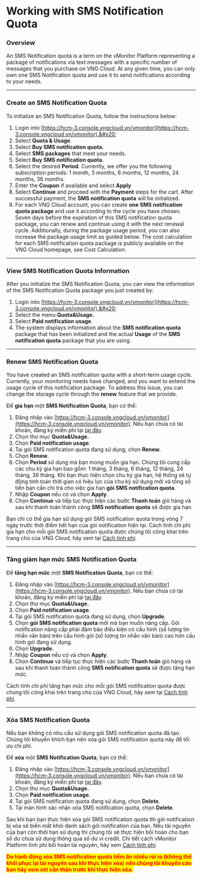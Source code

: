 # Working with SMS Notification Quota

### Overview

An SMS Notification quota is a term on the vMonitor Platform representing a package of notifications via text messages with a specific number of messages that you purchase on VNG Cloud. At any given time, you can only own one SMS Notification quota and use it to send notifications according to your needs.

***

### Create an SMS Notification Quota

To initialize an SMS Notification Quota, follow the instructions below:

1. Login into [https://hcm-3.console.vngcloud.vn/vmonitor](https://hcm-3.console.vngcloud.vn/vmonitor).&#x20;
2. Select **Quota & Usage**.
3. Select **Buy SMS notification quota.**
4. Select **SMS packages** that meet your needs.
5. Select **Buy SMS notification quota.**
6. Select the desired **Period**. Currently, we offer you the following subscription periods: 1 month, 3 months, 6 months, 12 months, 24 months, 36 months.
7. Enter the **Coupon** if available and select **Apply**
8. Select **Continue** and proceed with the **Payment** steps for the cart. After successful payment, the **SMS notification quota** will be initialized.
9. For each VNG Cloud account, you can create **one SMS notification quota package** and use it according to the cycle you have chosen. Seven days before the expiration of this SMS notification quota package, you can renew and continue using it with the next renewal cycle. Additionally, during the package usage period, you can also increase the package usage limit as guided below. The cost calculation for each SMS notification quota package is publicly available on the VNG Cloud homepage, see Cost Calculation.

***

### View SMS Notification Quota Information

After you initialize the SMS Notification Quota, you can view the information of the SMS Notification Quota package you just created by:

1. Login into [https://hcm-3.console.vngcloud.vn/vmonitor](https://hcm-3.console.vngcloud.vn/vmonitor).&#x20;
2. Select the menu **Quota\&Usage.**
3. Select **Paid notification usage**.
4. The system displays information about the **SMS notification quota** package that has been initialized and the actual **Usage** of the **SMS notification quota** package that you are using.

***

### Renew SMS Notification Quota

You have created an SMS notification quota with a short-term usage cycle. Currently, your monitoring needs have changed, and you want to extend the usage cycle of this notification package. To address this issue, you can change the storage cycle through the **renew** feature that we provide.

Để **gia hạn** một **SMS Notification Quota**, bạn có thể:

1. Đăng nhập vào [https://hcm-3.console.vngcloud.vn/vmonitor](https://hcm-3.console.vngcloud.vn/vmonitor). Nếu bạn chưa có tài khoản, đăng ký miễn phí tại [tại đây](https://register.vngcloud.vn/signup).
2. Chọn thư mục **Quota\&Usage.**
3. Chọn **Paid notification usage**.
4. Tại gói SMS notification quota đang sử dụng, chọn **Renew.**
5. Chọn **Renew**.
6. Chọn **Period** sử dụng mà bạn mong muốn gia hạn. Chúng tôi cung cấp các chu kỳ gia hạn bao gồm: 1 tháng, 3 tháng, 6 tháng, 12 tháng, 24 tháng, 36 tháng. Khi bạn thực hiện chọn chu kỳ gia hạn, hệ thống sẽ tự động tính toán thời gian có hiệu lực của chu kỳ sử dụng mới và tổng số tiền bạn cần chi trả cho việc gia hạn **gói SMS notification quota**.
7. Nhập **Coupon** nếu có và chọn **Apply**.
8. Chọn **Continue** và tiếp tục thực hiện các bước **Thanh toán** giỏ hàng và sau khi thanh toán thành công **SMS notification quota** sẽ được gia hạn.

Bạn chỉ có thể gia hạn sử dụng gói SMS notification quota trong vòng 7 ngày trước thời điểm hết hạn của gói notification hiện tại. Cách tính chi phí gia hạn cho mỗi gói SMS notification quota được chúng tôi công khai trên trang chủ của VNG Cloud, hãy xem tại [Cách tính phí](../../cach-tinh-phi.md).

***

### Tăng giảm hạn mức SMS Notification Quota

Để **tăng hạn mức** một **SMS Notification Quota**, bạn có thể:

1. Đăng nhập vào [https://hcm-3.console.vngcloud.vn/vmonitor](https://hcm-3.console.vngcloud.vn/vmonitor). Nếu bạn chưa có tài khoản, đăng ký miễn phí tại [tại đây](https://register.vngcloud.vn/signup).
2. Chọn thư mục **Quota\&Usage.**
3. Chọn **Paid notification usage**.
4. Tại gói SMS notification quota đang sử dụng, chọn **Upgrade**.
5. Chọn **gói SMS notification quota** mới mà bạn muốn nâng cấp. Gói notification nâng cấp phải đảm bảo điều kiện có cấu hình (số lượng tin nhắn văn bản) trên cấu hình gói (số lượng tin nhắn văn bản) cao hơn cấu hình gói đang sử dụng.
6. Chọn **Upgrade.**
7. Nhập **Coupon** nếu có và chọn **Apply**.
8. Chọn **Continue** và tiếp tục thực hiện các bước **Thanh toán** giỏ hàng và sau khi thanh toán thành công **SMS notification quota** sẽ được tăng hạn mức.

Cách tính chi phí tăng hạn mức cho mỗi gói SMS notification quota được chúng tôi công khai trên trang chủ của VNG Cloud, hãy xem tại [Cách tính phí](../../cach-tinh-phi.md).

***

### Xóa SMS Notification Quota

Nếu bạn không có nhu cầu sử dụng gói SMS notification quota đã tạo. Chúng tôi khuyến khích bạn nên xóa gói SMS notification quota này để tối ưu chi phí.

Để **xóa** một **SMS Notification Quota**, bạn có thể:

1. Đăng nhập vào [https://hcm-3.console.vngcloud.vn/vmonitor](https://hcm-3.console.vngcloud.vn/vmonitor). Nếu bạn chưa có tài khoản, đăng ký miễn phí tại [tại đây](https://register.vngcloud.vn/signup).
2. Chọn thư mục **Quota\&Usage.**
3. Chọn **Paid notification usage**.
4. Tại gói SMS notification quota đang sử dụng, chọn **Delete**.
5. Tại màn hình xác nhận xóa SMS notification quota, chọn **Delete**.

Sau khi bạn bạn thực hiện xóa gói SMS notification quota thì gói notification bị xóa sẽ biến mất khỏi danh sách gói notification của bạn. Nếu tài nguyên của bạn còn thời hạn sử dụng thì chúng tôi sẽ thực hiện bồi hoàn cho bạn số dư chưa sử dụng thông qua số dư ví credit. Chi tiết cách vMonitor Platform tính phí bồi hoàn tài nguyên, hãy xem [Cách tính phí](../../cach-tinh-phi.md).

<mark style="color:red;">**Do hành động xóa SMS notification quota tiềm ẩn nhiều rủi ro (không thể khôi phục lại tài nguyên sau khi thực hiện xóa) nên chúng tôi khuyến cáo bạn hãy xem xét cẩn thận trước khi thực hiện xóa.**</mark>
